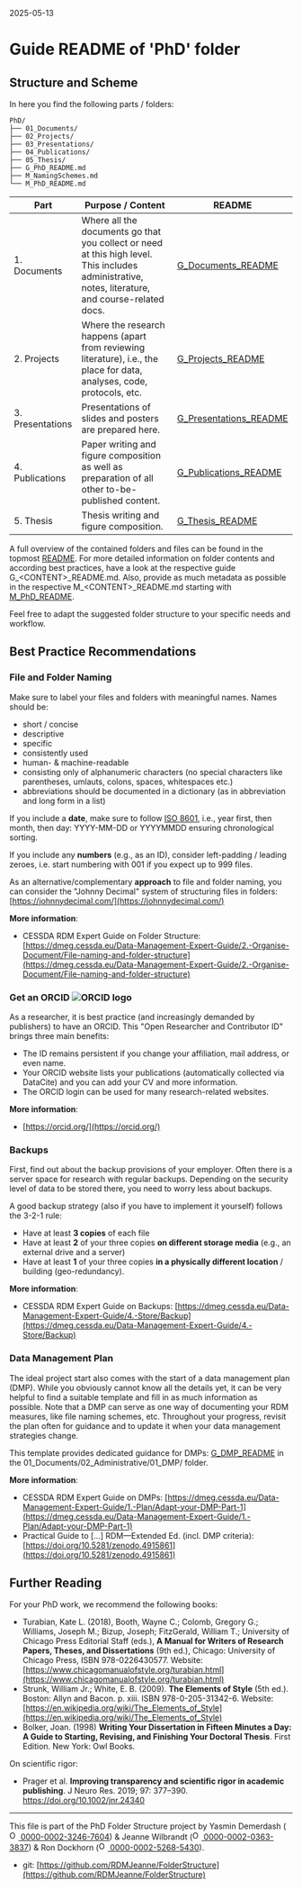 2025-05-13

# Guide README of 'PhD' folder

## Structure and Scheme

In here you find the following parts / folders:

```
PhD/
├── 01_Documents/
├── 02_Projects/
├── 03_Presentations/
├── 04_Publications/
├── 05_Thesis/
├── G_PhD_README.md
├── M_NamingSchemes.md
└── M_PhD_README.md
```


| Part             | Purpose / Content                                                                                                                                 | README                                                                    |
| ---------------- | ------------------------------------------------------------------------------------------------------------------------------------------------- | ------------------------------------------------------------------------- |
| 1. Documents     | Where all the documents go that you collect or need at this high level. This includes administrative, notes, literature, and course-related docs. | [G_Documents_README](/PhD/01_Documents/G_Documents_README.md)             |
| 2. Projects      | Where the research happens (apart from reviewing literature), i.e., the place for data, analyses, code, protocols, etc.                           | [G_Projects_README](/PhD/02_Projects/G_Projects_README.md)                |
| 3. Presentations | Presentations of slides and posters are prepared here.                                                                                            | [G_Presentations_README](/PhD/03_Presentations/G_Presentations_README.md) |
| 4. Publications  | Paper writing and figure composition as well as preparation of all other to-be-published content.                                                 | [G_Publications_README](/PhD/04_Publications/G_Publications_README.md)    |
| 5. Thesis        | Thesis writing and figure composition.                                                                                                            | [G_Thesis_README](/PhD/05_Thesis/G_Thesis_README.md)                      |

A full overview of the contained folders and files can be found in the topmost [README](/README.md). 
For more detailed information on folder contents and according best practices, have a look at the respective guide G\_\<CONTENT\>\_README.md. Also, provide as much metadata as possible in the respective M\_\<CONTENT\>\_README.md starting with [M_PhD_README](/PhD/M_PhD_README.md).  

Feel free to adapt the suggested folder structure to your specific needs and workflow.


## Best Practice Recommendations

### File and Folder Naming

Make sure to label your files and folders with meaningful names. Names should be:
* short / concise
* descriptive
* specific
* consistently used
* human- & machine-readable
* consisting only of alphanumeric characters (no special characters like parentheses, umlauts, colons, spaces, whitespaces etc.)
* abbreviations should be documented in a dictionary (as in abbreviation and long form in a list)

If you include a **date**, make sure to follow [ISO 8601](https://www.iso.org/obp/ui/en/#iso:std:iso:8601:-1:ed-1:v1:en:term:3.1.3.1), i.e., year first, then month, then day: YYYY-MM-DD or YYYYMMDD ensuring chronological sorting.

If you include any **numbers** (e.g., as an ID), consider left-padding / leading zeroes, i.e. start numbering with 001 if you expect up to 999 files.

As an alternative/complementary **approach** to file and folder naming, you can consider the "Johnny Decimal" system of structuring files in folders: [https://johnnydecimal.com/](https://johnnydecimal.com/)

**More information**:
* CESSDA RDM Expert Guide on Folder Structure: [https://dmeg.cessda.eu/Data-Management-Expert-Guide/2.-Organise-Document/File-naming-and-folder-structure](https://dmeg.cessda.eu/Data-Management-Expert-Guide/2.-Organise-Document/File-naming-and-folder-structure)


### Get an ORCID <img alt="ORCID logo" src="https://info.orcid.org/wp-content/uploads/2019/11/orcid_16x16.png"/>

As a researcher, it is best practice (and increasingly demanded by publishers) to have an ORCID. This "Open Researcher and Contributor ID"  brings three main benefits: 
* The ID remains persistent if you change your affiliation, mail address, or even name.
* Your ORCID website lists your publications (automatically collected via DataCite) and you can add your CV and more information. 
* The ORCID login can be used for many research-related websites.

**More information**:
* [https://orcid.org/](https://orcid.org/)


### Backups

First, find out about the backup provisions of your employer. Often there is a server space for research with regular backups. Depending on the security level of data to be stored there, you need to worry less about backups.

A good backup strategy (also if you have to implement it yourself) follows the 3-2-1 rule:
* Have at least **3 copies** of each file
* Have at least **2** of your three copies **on different storage media** (e.g., an external drive and a server)
* Have at least **1** of your three copies **in a physically different location** / building (geo-redundancy).

**More information**:
* CESSDA RDM Expert Guide on Backups: [https://dmeg.cessda.eu/Data-Management-Expert-Guide/4.-Store/Backup](https://dmeg.cessda.eu/Data-Management-Expert-Guide/4.-Store/Backup)

### Data Management Plan

The ideal project start also comes with the start of a data management plan (DMP). While you obviously cannot know all the details yet, it can be very helpful to find a suitable template and fill in as much information as possible. 
Note that a DMP can serve as one way of documenting your RDM measures, like file naming schemes, etc.
Throughout your progress, revisit the plan often for guidance and to update it when your data management strategies change.

This template provides dedicated guidance for DMPs: [G_DMP_README](/PhD/01_Documents/02_Administrative/01_DMP/G_DMP_README.md) in the 01_Documents/02_Administrative/01_DMP/ folder.

**More information**:
* CESSDA RDM Expert Guide on DMPs: [https://dmeg.cessda.eu/Data-Management-Expert-Guide/1.-Plan/Adapt-your-DMP-Part-1](https://dmeg.cessda.eu/Data-Management-Expert-Guide/1.-Plan/Adapt-your-DMP-Part-1)
* Practical Guide to [...] RDM—Extended Ed. (incl. DMP criteria): [https://doi.org/10.5281/zenodo.4915861](https://doi.org/10.5281/zenodo.4915861) 



## Further Reading

For your PhD work, we recommend the following books:
* Turabian, Kate L. (2018), Booth, Wayne C.; Colomb, Gregory G.; Williams, Joseph M.; Bizup, Joseph; FitzGerald, William T.; University of Chicago Press Editorial Staff (eds.), **A Manual for Writers of Research Papers, Theses, and Dissertations** (9th ed.), Chicago: University of Chicago Press, ISBN 978-0226430577. Website: [https://www.chicagomanualofstyle.org/turabian.html](https://www.chicagomanualofstyle.org/turabian.html)
* Strunk, William Jr.; White, E. B. (2009). **The Elements of Style** (5th ed.). Boston: Allyn and Bacon. p. xiii. ISBN 978-0-205-31342-6. Website: [https://en.wikipedia.org/wiki/The_Elements_of_Style](https://en.wikipedia.org/wiki/The_Elements_of_Style)
* Bolker, Joan. (1998) **Writing Your Dissertation in Fifteen Minutes a Day: A Guide to Starting, Revising, and Finishing Your Doctoral Thesis**. First Edition. New York: Owl Books.

On scientific rigor:
*  Prager et al. **Improving transparency and scientific rigor in academic publishing**. J Neuro Res. 2019; 97: 377–390. [https://doi.org/10.1002/jnr.24340 ](https://doi.org/10.1002/jnr.24340 )


_____

This file is part of the PhD Folder Structure project by Yasmin Demerdash (<a href="https://orcid.org/0000-0002-3246-7604"><img alt="ORCID logo" src="https://info.orcid.org/wp-content/uploads/2019/11/orcid_16x16.png" width="16" height="16" /> 0000-0002-3246-7604</a>) & Jeanne  Wilbrandt (<a href="https://orcid.org/0000-0002-0363-3837"><img alt="ORCID logo" src="https://info.orcid.org/wp-content/uploads/2019/11/orcid_16x16.png" width="16" height="16" /> 0000-0002-0363-3837</a>) & Ron Dockhorn (<a href="https://orcid.org/0000-0002-5268-5430"><img alt="ORCID logo" src="https://info.orcid.org/wp-content/uploads/2019/11/orcid_16x16.png" width="16" height="16" /> 0000-0002-5268-5430</a>).

* git: [https://github.com/RDMJeanne/FolderStructure](https://github.com/RDMJeanne/FolderStructure)

